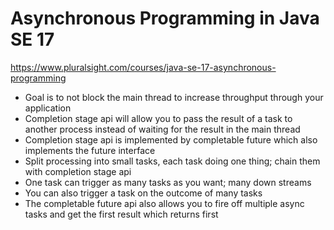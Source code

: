 # Asynchronous Programming in Java SE 17

https://www.pluralsight.com/courses/java-se-17-asynchronous-programming

- Goal is to not block the main thread to increase throughput through your application
- Completion stage api will allow you to pass the result of a task to another process instead of waiting for the result in the main thread
- Completion stage api is implemented by completable future which also implements the future interface 
- Split processing into small tasks, each task doing one thing; chain them with completion stage api
- One task can trigger as many tasks as you want; many down streams 
- You can also trigger a task on the outcome of many tasks
- The completable future api also allows you to fire off multiple async tasks and get the first result which returns first 